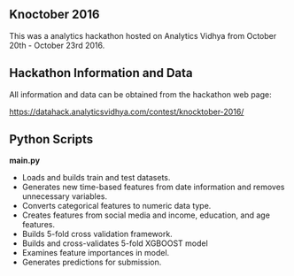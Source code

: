 Knoctober 2016
----------------------------
This was a analytics hackathon hosted on Analytics Vidhya from October 20th - October 23rd 2016. 

Hackathon Information and Data
--------------------------------
All information and data can be obtained from the hackathon web page: 

https://datahack.analyticsvidhya.com/contest/knocktober-2016/

Python Scripts
--------------------------------

__main.py__
  * Loads and builds train and test datasets.
  * Generates new time-based features from date information and removes unnecessary variables. 
  * Converts categorical features to numeric data type.
  * Creates features from social media and income, education, and age features.
  * Builds 5-fold cross validation framework.
  * Builds and cross-validates 5-fold XGBOOST model
  * Examines feature importances in model.
  * Generates predictions for submission.

